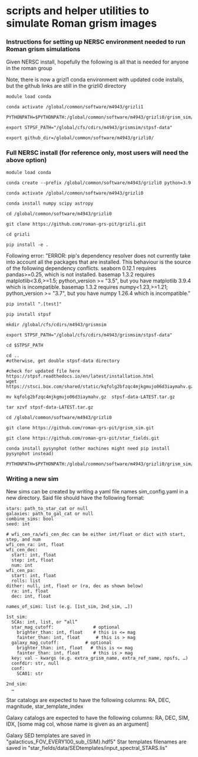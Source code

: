 # scripts and helper utilities to simulate Roman grism images

### Instructions for setting up NERSC environment needed to run Roman grism simulations
Given NERSC install, hopefully the following is all that is needed for anyone in the roman group 

Note, there is now a grizl1 conda environment with updated code installs, but the github links are still in the grizli0 directory

```
module load conda

conda activate /global/common/software/m4943/grizli1

PYTHONPATH=$PYTHONPATH:/global/common/software/m4943/grizli0/grism_sim/py

export STPSF_PATH="/global/cfs/cdirs/m4943/grismsim/stpsf-data"

export github_dir=/global/common/software/m4943/grizli0/
```

### Full NERSC install (for reference only, most users will need the above option)

```
module load conda

conda create --prefix /global/common/software/m4943/grizli0 python=3.9

conda activate /global/common/software/m4943/grizli0

conda install numpy scipy astropy

cd /global/common/software/m4943/grizli0

git clone https://github.com/roman-grs-pit/grizli.git

cd grizli

pip install -e .
```

Following error:
"ERROR: pip's dependency resolver does not currently take into account all the packages that are installed. This behaviour is the source of the following dependency conflicts.
seaborn 0.12.1 requires pandas>=0.25, which is not installed.
basemap 1.3.2 requires matplotlib<3.6,>=1.5; python_version >= "3.5", but you have matplotlib 3.9.4 which is incompatible.
basemap 1.3.2 requires numpy<1.23,>=1.21; python_version >= "3.7", but you have numpy 1.26.4 which is incompatible."

```
pip install ".[test]"

pip install stpsf

mkdir /global/cfs/cdirs/m4943/grismsim

export STPSF_PATH="/global/cfs/cdirs/m4943/grismsim/stpsf-data"

cd $STPSF_PATH

cd .. 
#otherwise, get double stpsf-data directory

#check for updated file here https://stpsf.readthedocs.io/en/latest/installation.html
wget https://stsci.box.com/shared/static/kqfolg2bfzqc4mjkgmujo06d3iaymahv.gz

mv kqfolg2bfzqc4mjkgmujo06d3iaymahv.gz  stpsf-data-LATEST.tar.gz

tar xzvf stpsf-data-LATEST.tar.gz

cd /global/common/software/m4943/grizli0

git clone https://github.com/roman-grs-pit/grism_sim.git

git clone https://github.com/roman-grs-pit/star_fields.git

conda install pysynphot (other machines might need pip install pysynphot instead)

PYTHONPATH=$PYTHONPATH:/global/common/software/m4943/grizli0/grism_sim/py
```

### Writing a new sim

New sims can be created by writing a yaml file names sim_config.yaml in a new directory. Said file should have the following format:

```
stars: path_to_star_cat or null
galaxies: path_to_gal_cat or null
combine_sims: bool
seed: int

# wfi_cen_ra/wfi_cen_dec can be either int/float or dict with start, step, and num
wfi_cen_ra: int, float
wfi_cen_dec:
  start: int, float
  step: int, float
  num: int
wfi_cen_pa:
  start: int, float
  rolls: list
dither: null, int, float or (ra, dec as shown below)
  ra: int, float
  dec: int, float

names_of_sims: list (e.g. [1st_sim, 2nd_sim, …])

1st_sim:
  SCAs: int, list, or “all”
  star_mag_cutoff:               # optional
    brighter_than: int, float    # this is <= mag
    fainter_than: int, float      # this is > mag
  galaxy_mag_cutoff:          # optional
    brighter_than: int, float   # this is <= mag
    fainter_than: int, float     # this is > mag
  key: val - kwargs (e.g. extra_grism_name, extra_ref_name, npsfs, …)
  confdir: str, null
  conf:
    SCA01: str

2nd_sim:
  …
```

Star catalogs are expected to have the following columns:
RA, DEC, magnitude, star_template_index

Galaxy catalogs are expected to have the following columns:
RA, DEC, SIM, IDX, [some mag col, whose name is given as an argument]

Galaxy SED templates are saved in "galacticus_FOV_EVERY100_sub_{SIM}.hdf5"
Star templates filenames are saved in "star_fields/data/SEDtemplates/input_spectral_STARS.lis"